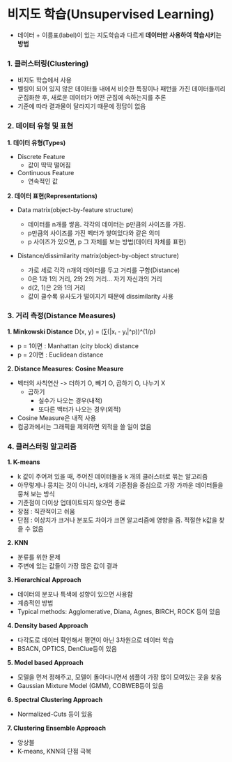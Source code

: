 # 비지도 학습(Unsupervised Learning)

* 데이터 + 이름표(label)이 있는 지도학습과 다르게 **데이터만 사용하여 학습시키는 방법**

### 1. 클러스터링(Clustering)
* 비지도 학습에서 사용
* 벨링이 되어 있지 않은 데이터들 내에서 비슷한 특징이나 패턴을 가진 데이터들끼리 군집화한 후, 새로운 데이터가 어떤 군집에 속하는지를 추론
* 기준에 따라 결과물이 달라지기 때문에 정답이 없음

### 2. 데이터 유형 및 표현

**1. 데이터 유형(Types)**
* Discrete Feature
    * 값이 딱딱 떨어짐
* Continuous Feature
    * 연속적인 값

**2. 데이터 표현(Representations)**
* Data matrix(object-by-feature structure)
    * 데이터를 n개를 쌓음. 각각의 데이터는 p만큼의 사이즈를 가짐.
    * p만큼의 사이즈를 가진 벡터가 쌓여있다와 같은 의미
    * p 사이즈가 있으면, p 그 자체를 보는 방법(데이터 자체를 표현)

* Distance/dissimilarity matrix(object-by-object structure)
    * 가로 세로 각각 n개의 데이터를 두고 거리를 구함(Distance)
    * 0은 1과 1의 거리, 2와 2의 거리... 자기 자신과의 거리
    * d(2, 1)은 2와 1의 거리
    * 값이 클수록 유사도가 떨이지기 때문에 dissimilarity 사용

### 3. 거리 측정(Distance Measures)

**1. Minkowski Distance**
D(x, y) = (∑(|xᵢ - yᵢ|^p))^(1/p)

* p = 1이면 : Manhattan (city block) distance
* p = 2이면 : Euclidean distance

**2. Distance Measures: Cosine Measure**
* 벡터의 사칙연산 -> 더하기 O, 빼기 O, 곱하기 O, 나누기 X
    * 곱하기
        - 실수가 나오는 경우(내적)
        - 또다른 백터가 나오는 경우(외적)
* Cosine Measure은 내적 사용
* 컴공과에서는 그래픽을 제외하면 외적을 쓸 일이 없음


### 4. 클러스터링 알고리즘

**1. K-means**
* k 값이 주어져 있을 때, 주어진 데이터들을 k 개의 클러스터로 묶는 알고리즘
* 아무렇게나 뭉치는 것이 아니라, k개의 기준점을 중심으로 가장 가까운 데이터들을 뭉쳐 보는 방식
* 기준점이 더이상 업데이트되지 않으면 종료
* 장점 : 직관적이고 쉬움
* 단점 : 이상치가 크거나 분포도 차이가 크면 알고리즘에 영향을 줌. 적절한 k값을 찾을 수 없음

**2. KNN**
* 분류를 위한 문제
* 주변에 있는 값들이 가장 많은 값이 결과

**3. Hierarchical Approach**
* 데이터의 분포나 특색에 성향이 있으면 사용함
* 계층적인 방법
* Typical methods: Agglomerative, Diana, Agnes, BIRCH, ROCK 등이 있음

**4. Density based Approach**
* 다각도로 데이터 확인해서 평면이 아닌 3차원으로 데이터 학습
* BSACN, OPTICS, DenClue등이 있음

**5. Model based Approach**
* 모델을 먼저 정해주고, 모델이 돌아다니면서 샘플이 가장 많이 모여있는 곳을 찾음
* Gaussian Mixture Model (GMM), COBWEB등이 있음

**6. Spectral Clustering Approach**
* Normalized-Cuts 등이 있음

**7. Clustering Ensemble Approach**
* 앙상블
* K-means, KNN의 단점 극복